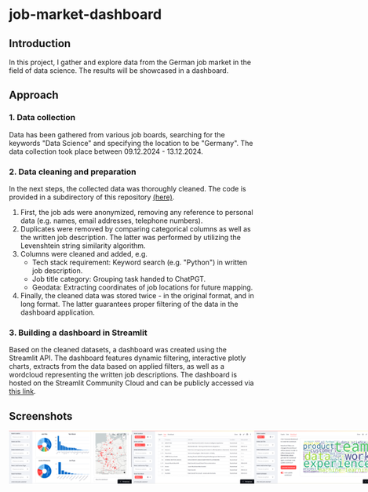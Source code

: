 # job-market-dashboard

## Introduction
In this project, I gather and explore data from the German job market in the field of data science. The results will be showcased in a dashboard.

## Approach
### 1. Data collection
Data has been gathered from various job boards, searching for the keywords "Data Science" and specifying the location to be "Germany". The data collection took place between 09.12.2024 - 13.12.2024.

### 2. Data cleaning and preparation
In the next steps, the collected data was thoroughly cleaned. The code is provided in a subdirectory of this repository [(here)](data/data_cleaning/data_cleaning.ipynb).
1. First, the job ads were anonymized, removing any reference to personal data (e.g. names, email addresses, telephone numbers). 
2. Duplicates were removed by comparing categorical columns as well as the written job description. The latter was performed by utilizing the Levenshtein string similarity algorithm.
3. Columns were cleaned and added, e.g.
    - Tech stack requirement: Keyword search (e.g. "Python") in written job description.
    - Job title category: Grouping task handed to ChatPGT.
    - Geodata: Extracting coordinates of job locations for future mapping.
4. Finally, the cleaned data was stored twice - in the original format, and in long format. The latter guarantees proper filtering of the data in the dashboard application.

### 3. Building a dashboard in Streamlit
Based on the cleaned datasets, a dashboard was created using the Streamlit API.
The dashboard features dynamic filtering, interactive plotly charts, extracts from the data based on applied filters, as well as a wordcloud representing the written job descriptions.
The dashboard is hosted on the Streamlit Community Cloud and can be publicly accessed via [this link](https://job-market-dashboard.streamlit.app/).

## Screenshots
<div style="display: flex;">
<img src="https://github.com/nick-peter-marcus/job-market-dashboard/blob/main/images/main_page.png" alt="main_page" width="250"/>
<img src="https://github.com/nick-peter-marcus/job-market-dashboard/blob/main/images/data_tab.png" alt="data_tab" width="250"/>
<img src="https://github.com/nick-peter-marcus/job-market-dashboard/blob/main/images/wordcloud.png" alt="wordcloud" width="250"/>
</div>
